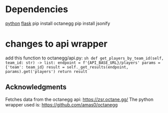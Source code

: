 # Dependencies

[python](https://www.python.org)
[flask](https://flask.palletsprojects.com/en/3.0.x)
pip install octanegg
pip install jsonify

# changes to api wrapper

add this function to octanegg/api.py:
    ```sh
    def get_players_by_team_id(self, team_id: str) -> list:
        endpoint = f'{API_BASE_URL}/players'
        params = {'team': team_id}
        result = self._get_results(endpoint, params).get('players')
        return result
    ```

## Acknowledgments

Fetches data from the octanegg api: https://zsr.octane.gg/
The python wrapper used is: https://github.com/amas0/octanegg
